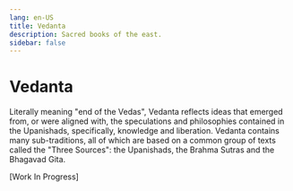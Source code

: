 ```yaml
---
lang: en-US
title: Vedanta
description: Sacred books of the east.
sidebar: false
---
```


# Vedanta
Literally meaning "end of the Vedas", Vedanta reflects ideas that emerged from, or were aligned with, the speculations and philosophies contained in the Upanishads, specifically, knowledge and liberation. Vedanta contains many sub-traditions, all of which are based on a common group of texts called the "Three Sources": the Upanishads, the Brahma Sutras and the Bhagavad Gita. 

[Work In Progress]